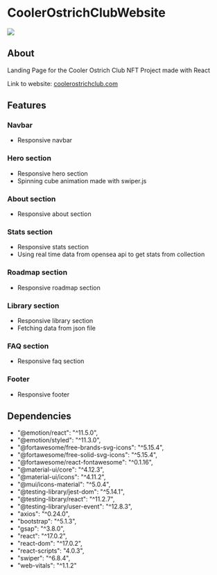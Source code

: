 # CoolerOstrichClubWebsite

<img src="https://i.imgur.com/uyADGsz.png" /> 

## About

Landing Page for the Cooler Ostrich Club NFT Project made with React

Link to website: [coolerostrichclub.com](http://www.coolerostrichclub.com/)


## Features

### Navbar

- Responsive navbar

### Hero section

- Responsive hero section
- Spinning cube animation made with swiper.js

### About section

- Responsive about section

### Stats section

- Responsive stats section
- Using real time data from opensea api to get stats from collection

### Roadmap section

- Responsive roadmap section

### Library section

- Responsive library section
- Fetching data from json file

### FAQ section

- Responsive faq section

### Footer

- Responsive footer

## Dependencies

- "@emotion/react": "^11.5.0",
- "@emotion/styled": "^11.3.0",
- "@fortawesome/free-brands-svg-icons": "^5.15.4",
- "@fortawesome/free-solid-svg-icons": "^5.15.4",
- "@fortawesome/react-fontawesome": "^0.1.16",
- "@material-ui/core": "^4.12.3",
- "@material-ui/icons": "^4.11.2",
- "@mui/icons-material": "^5.0.4",
- "@testing-library/jest-dom": "^5.14.1",
- "@testing-library/react": "^11.2.7",
- "@testing-library/user-event": "^12.8.3",
- "axios": "^0.24.0",
- "bootstrap": "^5.1.3",
- "gsap": "^3.8.0",
- "react": "^17.0.2",
- "react-dom": "^17.0.2",
- "react-scripts": "4.0.3",
- "swiper": "^6.8.4",
- "web-vitals": "^1.1.2"







